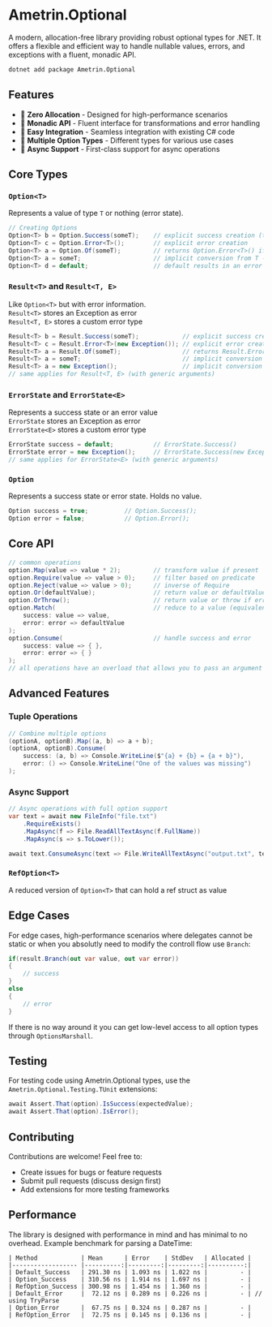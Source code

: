 # Ametrin.Optional

A modern, allocation-free library providing robust optional types for .NET. It offers a flexible and efficient way to handle nullable values, errors, and exceptions with a fluent, monadic API.

```bash
dotnet add package Ametrin.Optional
```

## Features

- 🚀 **Zero Allocation** - Designed for high-performance scenarios
- 🧩 **Monadic API** - Fluent interface for transformations and error handling
- 🔄 **Easy Integration** - Seamless integration with existing C# code
- 🎯 **Multiple Option Types** - Different types for various use cases
- 💪 **Async Support** - First-class support for async operations

## Core Types

### `Option<T>`
Represents a value of type `T` or nothing (error state).
```csharp
// Creating Options
Option<T> b = Option.Success(someT);    // explicit success creation (throws if someT is null)
Option<T> c = Option.Error<T>();        // explicit error creation
Option<T> a = Option.Of(someT);         // returns Option.Error<T>() if someT is null
Option<T> a = someT;                    // implicit conversion from T -> Option.Of(someT)
Option<T> d = default;                  // default results in an error state -> Option.Error<T>() 
```

### `Result<T>` and `Result<T, E>`
Like `Option<T>` but with error information.  
`Result<T>` stores an Exception as error  
`Result<T, E>` stores a custom error type

```csharp
Result<T> b = Result.Success(someT);            // explicit success creation (throws if someT is null)
Result<T> c = Result.Error<T>(new Exception()); // explicit error creation
Result<T> a = Result.Of(someT);                 // returns Result.Error<T>(new NullReferenceException()) if someT is null
Result<T> a = someT;                            // implicit conversion from T -> Result.Of(someT)
Result<T> a = new Exception();                  // implicit conversion from Exception -> Result.Error<T>(new Exception())
// same applies for Result<T, E> (with generic arguments)
```

### `ErrorState` and `ErrorState<E>`
Represents a success state or an error value  
`ErrorState` stores an Exception as error  
`ErrorState<E>` stores a custom error type
```csharp
ErrorState success = default;           // ErrorState.Success()
ErrorState error = new Exception();     // ErrorState.Success(new Exception())
// same applies for ErrorState<E> (with generic arguments)
```

### `Option`
Represents a success state or error state. Holds no value.
```csharp
Option success = true;          // Option.Success();
Option error = false;           // Option.Error();
```

## Core API
```csharp
// common operations
option.Map(value => value * 2);         // transform value if present
option.Require(value => value > 0);     // filter based on predicate
option.Reject(value => value > 0);      // inverse of Require
option.Or(defaultValue);                // return value or defaultValue
option.OrThrow();                       // return value or throw if error
option.Match(                           // reduce to a value (equivalent to .Map(success).Or(error) but supports ref structs)
    success: value => value, 
    error: error => defaultValue
);
option.Consume(                         // handle success and error
    success: value => { }, 
    error: error => { }
);
// all operations have an overload that allows you to pass an argument into the delegate an avoid the closure
```

## Advanced Features

### Tuple Operations

```csharp
// Combine multiple options
(optionA, optionB).Map((a, b) => a + b);
(optionA, optionB).Consume(
    success: (a, b) => Console.WriteLine($"{a} + {b} = {a + b}"),
    error: () => Console.WriteLine("One of the values was missing")
);
```

### Async Support

```csharp
// Async operations with full option support
var text = await new FileInfo("file.txt")
    .RequireExists()
    .MapAsync(f => File.ReadAllTextAsync(f.FullName))
    .MapAsync(s => s.ToLower());

await text.ConsumeAsync(text => File.WriteAllTextAsync("output.txt", text));
```

### `RefOption<T>`
A reduced version of `Option<T>` that can hold a ref struct as value

## Edge Cases

For edge cases, high-performance scenarios where delegates cannot be static or when you absolutly need to modify the controll flow use `Branch`:
```csharp
if(result.Branch(out var value, out var error))
{
    // success
}
else
{
    // error
}
```
If there is no way around it you can get low-level access to all option types through `OptionsMarshall`. 

## Testing

For testing code using Ametrin.Optional types, use the `Ametrin.Optional.Testing.TUnit` extensions:

```csharp
await Assert.That(option).IsSuccess(expectedValue);
await Assert.That(option).IsError();
```

## Contributing

Contributions are welcome! Feel free to:
- Create issues for bugs or feature requests
- Submit pull requests (discuss design first)
- Add extensions for more testing frameworks

## Performance

The library is designed with performance in mind and has minimal to no overhead. Example benchmark for parsing a DateTime:

```
| Method            | Mean      | Error    | StdDev   | Allocated |
|------------------ |----------:|---------:|---------:|----------:|
| Default_Success   | 291.30 ns | 1.093 ns | 1.022 ns |         - |
| Option_Success    | 310.56 ns | 1.914 ns | 1.697 ns |         - |
| RefOption_Success | 300.98 ns | 1.454 ns | 1.360 ns |         - |
| Default_Error     |  72.12 ns | 0.289 ns | 0.226 ns |         - | // using TryParse
| Option_Error      |  67.75 ns | 0.324 ns | 0.287 ns |         - |
| RefOption_Error   |  72.75 ns | 0.145 ns | 0.136 ns |         - |
```
